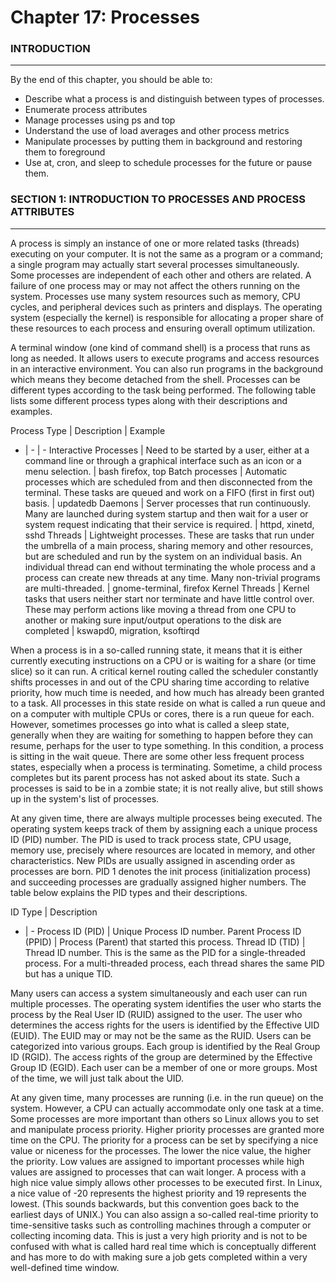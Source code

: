 # Chapter 17: Processes

### INTRODUCTION
___

By the end of this chapter, you should be able to:
  * Describe what a process is and distinguish between types of processes.
  * Enumerate process attributes
  * Manage processes using ps and top
  * Understand the use of load averages and other process metrics
  * Manipulate processes by putting them in background and restoring them to foreground
  * Use at, cron, and sleep to schedule processes for the future or pause them.

### SECTION 1: INTRODUCTION TO PROCESSES AND PROCESS ATTRIBUTES
___

A process is simply an instance of one or more related tasks (threads) executing on your computer.
It is not the same as a program or a command; a single program may actually start several processes simultaneously.
Some processes are independent of each other and others are related.
A failure of one process may or may not affect the others running on the system.
Processes use many system resources such as memory, CPU cycles, and peripheral devices such as printers and displays.
The operating system (especially the kernel) is responsible for allocating a proper share of these resources to each process and ensuring overall optimum utilization.

A terminal window (one kind of command shell) is a process that runs as long as needed.
It allows users to execute programs and access resources in an interactive environment.
You can also run programs in the background which means they become detached from the shell.
Processes can be different types according to the task being performed.
The following table lists some different process types along with their descriptions and examples.

Process Type | Description | Example
- | - | -
Interactive Processes | Need to be started by a user, either at a command line or through a graphical interface such as an icon or a menu selection. | bash firefox, top
Batch processes | Automatic processes which are scheduled from and then disconnected from the terminal. These tasks are queued and work on a FIFO (first in first out) basis. | updatedb
Daemons | Server processes that run continuously. Many are launched during system startup and then wait for a user or system request indicating that their service is required. | httpd, xinetd, sshd
Threads | Lightweight processes. These are tasks that run under the umbrella of a main process, sharing memory and other resources, but are scheduled and run by the system on an individual basis. An individual thread can end without terminating the whole process and a process can create new threads at any time. Many non-trivial programs are multi-threaded. | gnome-terminal, firefox
Kernel Threads | Kernel tasks that users neither start nor terminate and have little control over. These may perform actions like moving a thread from one CPU to another or making sure input/output operations to the disk are completed | kswapd0, migration, ksoftirqd

When a process is in a so-called running state, it means that it is either currently executing instructions on a CPU or is waiting for a share (or time slice) so it can run.
A critical kernel routing called the scheduler constantly shifts processes in and out of the CPU sharing time according to relative priority, how much time is needed, and how much has already been granted to a task.
All processes in this state reside on what is called a run queue and on a computer with multiple CPUs or cores, there is a run queue for each.
However, sometimes processes go into what is called a sleep state, generally when they are waiting for something to happen before they can resume, perhaps for the user to type something.
In this condition, a process is sitting in the wait queue.
There are some other less frequent process states, especially when a process is terminating.
Sometime, a child process completes but its parent process has not asked about its state.
Such a processes is said to be in a zombie state; it is not really alive, but still shows up in the system's list of processes.

At any given time, there are always multiple processes being executed.
The operating system keeps track of them by assigning each a unique process ID (PID) number.
The PID is used to track process state, CPU usage, memory use, precisely where resources are located in memory, and other characteristics.
New PIDs are usually assigned in ascending order as processes are born.
PID 1 denotes the init process (initialization process) and succeeding processes are gradually assigned higher numbers.
The table below explains the PID types and their descriptions.

ID Type | Description
- | -
Process ID (PID) | Unique Process ID number.
Parent Process ID (PPID) | Process (Parent) that started this process.
Thread ID (TID) | Thread ID number. This is the same as the PID for a single-threaded process. For a multi-threaded process, each thread shares the same PID but has a unique TID.

Many users can access a system simultaneously and each user can run multiple processes.
The operating system identifies the user who starts the process by the Real User ID (RUID) assigned to the user.
The user who determines the access rights for the users is identified by the Effective UID (EUID).
The EUID may or may not be the same as the RUID.
Users can be categorized into various groups.
Each group is identified by the Real Group ID (RGID).
The access rights of the group are determined by the Effective Group ID (EGID).
Each user can be a member of one or more groups.
Most of the time, we will just talk about the UID.

At any given time, many processes are running (i.e. in the run queue) on the system.
However, a CPU can actually accommodate only one task at a time.
Some processes are more important than others so Linux allows you to set and manipulate process priority.
Higher priority processes are granted more time on the CPU.
The priority for a process can be set by specifying a nice value or niceness for the processes.
The lower the nice value, the higher the priority.
Low values are assigned to important processes while high values are assigned to processes that can wait longer.
A process with a high nice value simply allows other processes to be executed first.
In Linux, a nice value of -20 represents the highest priority and 19 represents the lowest.
(This sounds backwards, but this convention goes back to the earliest days of UNIX.)
You can also assign a so-called real-time priority to time-sensitive tasks such as controlling machines through a computer or collecting incoming data.
This is just a very high priority and is not to be confused with what is called hard real time which is conceptually different and has more to do with making sure a job gets completed within a very well-defined time window.
